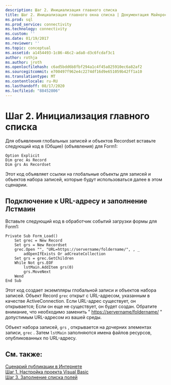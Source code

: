 ```yaml
---
description: Шаг 2. Инициализация главного списка
title: Шаг 2. Инициализация главного окна списка | Документация Майкрософт
ms.prod: sql
ms.prod_service: connectivity
ms.technology: connectivity
ms.custom: ''
ms.date: 01/19/2017
ms.reviewer: ''
ms.topic: conceptual
ms.assetid: a1454493-1c86-46c2-ada8-d3c6fcdaf3c1
author: rothja
ms.author: jroth
ms.openlocfilehash: c6ad5bdd6b8fbf294a1c4f45a825910ec6a82af2
ms.sourcegitcommit: e700497f962e4c2274df16d9e651059b42ff1a10
ms.translationtype: MT
ms.contentlocale: ru-RU
ms.lasthandoff: 08/17/2020
ms.locfileid: "88452806"
---
```

# <a name="step-2-initialize-the-main-list-box"></a>Шаг 2. Инициализация главного списка
Для объявления глобальных записей и объектов Recordset вставьте следующий код в (Общие) (объявления) для Form1:  
  
```  
Option Explicit  
Dim grec As Record  
Dim grs As Recordset  
```  
  
 Этот код объявляет ссылки на глобальные объекты для записей и объектов набора записей, которые будут использоваться далее в этом сценарии.  
  
## <a name="to-connect-to-a-url-and-populate-lstmain"></a>Подключение к URL-адресу и заполнение Лстмаин  
 Вставьте следующий код в обработчик событий загрузки формы для Form1:  
  
```  
Private Sub Form_Load()  
    Set grec = New Record  
    Set grs = New Recordset  
    grec.Open "", "URL=https://servername/foldername/", , _  
        adOpenIfExists Or adCreateCollection  
    Set grs = grec.GetChildren  
    While Not grs.EOF  
        lstMain.AddItem grs(0)  
        grs.MoveNext  
    Wend  
End Sub  
```  
  
 Этот код создает экземпляры глобальной записи и объектов набора записей. Объект Record `grec` открыт с URL-адресом, указанным в качестве ActiveConnection. Если URL-адрес существует, он открывается; Если он еще не существует, он будет создан. Обратите внимание, что необходимо заменить " <https://servername/foldername/> " допустимым URL-адресом из вашей среды.  
  
 Объект набора записей, `grs` , открывается на дочерних элементах записи, `grec` . Затем `lstMain` заполняются имена файлов ресурсов, опубликованных по URL-адресу.  
  
## <a name="see-also"></a>См. также:  
 [Сценарий публикации в Интернете](../../../ado/guide/data/internet-publishing-scenario.md)   
 [Шаг 1. Настройка проекта Visual Basic](../../../ado/guide/data/step-1-set-up-the-visual-basic-project.md)   
 [Шаг 3. Заполнение списка полей](../../../ado/guide/data/step-3-populate-the-fields-list-box.md)
